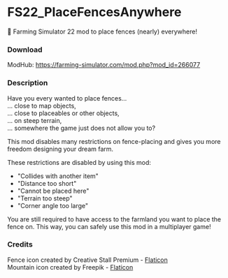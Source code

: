 # FS22_PlaceFencesAnywhere
🚜 Farming Simulator 22 mod to place fences (nearly) everywhere!

### Download
ModHub: https://farming-simulator.com/mod.php?mod_id=266077

### Description
Have you every wanted to place fences...\
... close to map objects,\
... close to placeables or other objects,\
... on steep terrain,\
... somewhere the game just does not allow you to?

This mod disables many restrictions on fence-placing and gives you more freedom designing your dream farm.

These restrictions are disabled by using this mod:
- "Collides with another item"
- "Distance too short"
- "Cannot be placed here"
- "Terrain too steep"
- "Corner angle too large"

You are still required to have access to the farmland you want to place the fence on. This way, you can safely use this mod in a multiplayer game!

### Credits
Fence icon created by Creative Stall Premium - [Flaticon](https://www.flaticon.com/)\
Mountain icon created by Freepik - [Flaticon](https://www.flaticon.com/)
